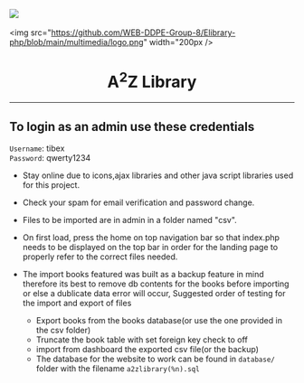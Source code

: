 ![]('https://github.com/WEB-DDPE-Group-8/Elibrary-php/blob/main/multimedia/logo.png')

<img src="https://github.com/WEB-DDPE-Group-8/Elibrary-php/blob/main/multimedia/logo.png" width="200px  />

# <center> A<sup>2</sup>Z Library </center>

---

## To login as an admin use these credentials

`Username`: tibex <br>
`Password`: qwerty1234

- Stay online due to icons,ajax libraries and other java script libraries used for this project.
- Check your spam for email verification and password change.
- Files to be imported are in admin in a folder named "csv".
- On first load, press the home on top navigation bar so that index.php needs to be displayed on the top bar in order for the landing page to properly refer to the correct files needed.

- The import books featured was built as a backup feature in mind therefore its best to remove db contents for the books before importing or else a dublicate data error will occur,
  Suggested order of testing for the import and export of files
  - Export books from the books database(or use the one provided in the csv folder)
  - Truncate the book table with set foreign key check to off <br>
  - import from dashboard the exported csv file(or the backup) <br>
  - The database for the website to work can be found in `database/` folder with the filename `a2zlibrary(%n).sql`
